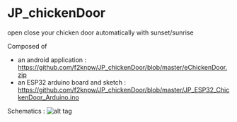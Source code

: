 # JP_chickenDoor
open close your chicken door automatically with sunset/sunrise

Composed of 
- an android application : https://github.com/f2knpw/JP_chickenDoor/blob/master/eChickenDoor.zip
- an ESP32 arduino board and sketch : https://github.com/f2knpw/JP_chickenDoor/blob/master/JP_ESP32_ChickenDoor_Arduino.ino


Schematics :
![alt tag](https://user-images.githubusercontent.com/31324055/203373092-412b558a-9bb3-45fa-a823-e6bdf61e33ea.jpg)
